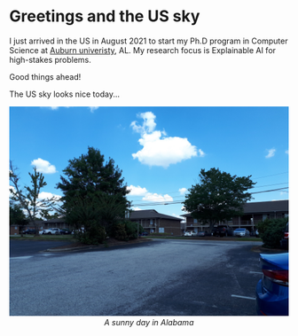 # Greetings and the US sky

I just arrived in the US in August 2021 to start my Ph.D program in Computer Science at [Auburn univeristy](http://anhnguyen.me/lab/), AL. My research focus is Explainable AI for high-stakes problems. 

Good things ahead!

The US sky looks nice today...

<p align="center">
    <img src='https://github.com/giangnguyen2412/giangnguyen2412.github.io/blob/ced67fc2ff1ea534d502dd9be68f93008c81e0c7/assets/images/post/20210814_133620.jpeg'/><br>
    <i>A sunny day in Alabama</i>
</p>
